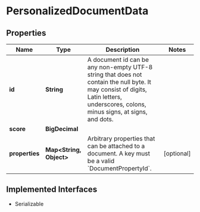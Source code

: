 

# PersonalizedDocumentData


## Properties

| Name | Type | Description | Notes |
|------------ | ------------- | ------------- | -------------|
|**id** | **String** | A document id can be any non-empty UTF-8 string that does not contain the null byte. It may consist of digits, Latin letters, underscores, colons, minus signs, at signs, and dots. |  |
|**score** | **BigDecimal** |  |  |
|**properties** | **Map&lt;String, Object&gt;** | Arbitrary properties that can be attached to a document. A key must be a valid &#x60;DocumentPropertyId&#x60;. |  [optional] |


## Implemented Interfaces

* Serializable


